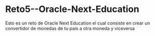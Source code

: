 # Reto5--Oracle-Next-Education
Esto es un reto de Oracle Next Education el cual consiste en crear un convertidor de monedas de tu pais a otra moneda y viceversa 
